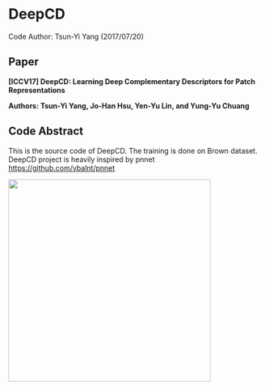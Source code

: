 # DeepCD
Code Author: Tsun-Yi Yang
(2017/07/20)

Paper
-
**[ICCV17] DeepCD: Learning Deep Complementary Descriptors for Patch Representations**

**Authors: Tsun-Yi Yang, Jo-Han Hsu, Yen-Yu Lin, and Yung-Yu Chuang**

Code Abstract
-
This is the source code of DeepCD. The training is done on Brown dataset.
DeepCD project is heavily inspired by pnnet https://github.com/vbalnt/pnnet




<img src="https://github.com/shamangary/DeepCD/blob/master/models_word.png" height="400"/>
